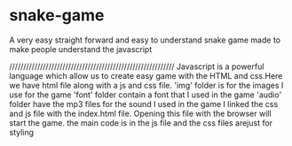 # snake-game
A very easy straight forward and easy to understand snake game made to make people understand the javascript

///////////////////////////////////////////////////////////
Javascript is a powerful language which allow us to create easy game with the HTML and css.Here we have html file along with a js and css
file. 
'img' folder is for the images I use for the game
'font' folder contain a font that I used in the game
'audio' folder have the mp3 files for the sound I used in the game
I linked the css and js file with the index.html file. Opening this file with the browser will start the game.
the main code is in the js file and the css files arejust for styling
